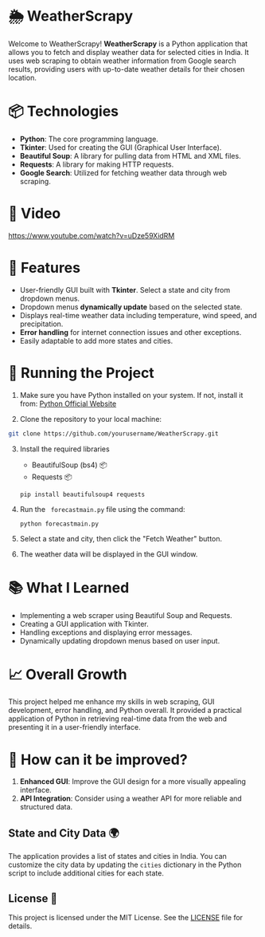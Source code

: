 # 🌦️ WeatherScrapy 

Welcome to WeatherScrapy! 
**WeatherScrapy** is a Python application that allows you to fetch and display weather data for selected cities in India. It uses web scraping to obtain weather information from Google search results, providing users with up-to-date weather details for their chosen location.

# 📦 Technologies

- **Python**: The core programming language.
- **Tkinter**: Used for creating the GUI (Graphical User Interface).
- **Beautiful Soup**: A library for pulling data from HTML and XML files.
- **Requests**: A library for making HTTP requests.
- **Google Search**: Utilized for fetching weather data through web scraping.
  
# 🍿 Video
https://www.youtube.com/watch?v=uDze59XidRM

# 🦄 Features

- User-friendly GUI built with **Tkinter**.
  Select a state and city from dropdown menus.
- Dropdown menus **dynamically update** based on the selected state.
- Displays real-time weather data including temperature, wind speed, and precipitation.
- **Error handling** for internet connection issues and other exceptions.
- Easily adaptable to add more states and cities.

# 🚦 Running the Project

1. Make sure you have Python installed on your system.
   If not, install it from: [Python Official Website](https://www.python.org/downloads/)

2. Clone the repository to your local machine:
  ```bash
  git clone https://github.com/yourusername/WeatherScrapy.git
  ```

3. Install the required libraries
     - BeautifulSoup (bs4) 📦
     - Requests 📦
   ```
   pip install beautifulsoup4 requests
   ```
   
4. Run the ` forecastmain.py` file using the command:
   ```
   python forecastmain.py
   ```
   
5. Select a state and city, then click the "Fetch Weather" button.

6. The weather data will be displayed in the GUI window.

# 📚 What I Learned

- Implementing a web scraper using Beautiful Soup and Requests.
- Creating a GUI application with Tkinter.
- Handling exceptions and displaying error messages.
- Dynamically updating dropdown menus based on user input.

# 📈 Overall Growth

This project helped me enhance my skills in web scraping, GUI development, error handling, and Python overall. It provided a practical application of Python in retrieving real-time data from the web and presenting it in a user-friendly interface.

# 💭 How can it be improved?

1. **Enhanced GUI**: Improve the GUI design for a more visually appealing interface.
2. **API Integration**: Consider using a weather API for more reliable and structured data.

## State and City Data 🌍

The application provides a list of states and cities in India. You can customize the city data by updating the `cities` dictionary in the Python script to include additional cities for each state.

## License 📜

This project is licensed under the MIT License. See the [LICENSE](LICENSE) file for details.
